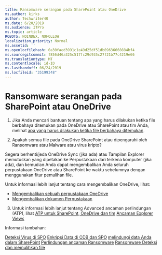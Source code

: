 ```yaml
---
title: Ransomware serangan pada SharePoint atau OneDrive
ms.author: kirks
author: Techwriter40
ms.date: 6/20/2019
ms.audience: ITPro
ms.topic: article
ROBOTS: NOINDEX, NOFOLLOW
localization_priority: Normal
ms.assetid: ''
ms.openlocfilehash: 0a30faed3991c1e49d25df51db09636660884bf4
ms.sourcegitcommit: f856d46a325c517fc29d935c27f21b77c4219e66
ms.translationtype: MT
ms.contentlocale: id-ID
ms.lasthandoff: 06/24/2019
ms.locfileid: "35199348"
---
```

# <a name="ransomware-attack-in-sharepoint-or-onedrive"></a>Ransomware serangan pada SharePoint atau OneDrive

1.  Jika Anda mencari bantuan tentang apa yang harus dilakukan ketika file berbahaya ditemukan pada OneDrive atau SharePoint atau tim Anda, melihat [apa yang harus dilakukan ketika file berbahaya ditemukan](https://support.office.com/en-ie/article/what-to-do-when-a-malicious-file-is-found-in-sharepoint-online-onedrive-or-microsoft-teams-01e902ad-a903-4e0f-b093-1e1ac0c37ad2).

2.  Apakah semua file pada OneDrive SharePoint atau dipengaruhi oleh Ransomware atau Malware atau virus kripto? 

Segera berhenti/jeda OneDrive Sync (jika ada) atau Tampilan Explorer memutuskan yang dipetakan ke Perpustakaan dari terkena komputer (jika ada), dan kemudian Anda dapat mengembalikan Anda seluruh perpustakaan OneDrive atau SharePoint ke waktu sebelumnya dengan menggunakan fitur pemulihan file. 

Untuk informasi lebih lanjut tentang cara mengembalikan OneDrive, lihat:

- [Mengembalikan sebuah perpustakaan OneDrive](https://support.office.com/article/restore-your-onedrive-fa231298-759d-41cf-bcd0-25ac53eb8a150)
- [Mengembalikan dokumen Perpustakaan](https://support.office.com/article/restore-a-document-library-317791c3-8bd0-4dfd-8254-3ca90883d39a?ui=en-US&rs=en-US&ad=US)

3. Untuk informasi lebih lanjut tentang Advanced ancaman perlindungan (ATP), lihat [ATP untuk SharePoint, OneDrive dan tim](https://docs.microsoft.com/en-us/office365/securitycompliance/atp-for-spo-odb-and-teams)
[Ancaman Explorer Views](https://docs.microsoft.com/en-us/office365/securitycompliance/threat-explorer-views)

Informasi tambahan:

[Deteksi Virus di SPO](https://docs.microsoft.com/en-us/office365/securitycompliance/virus-detection-in-spo)
[Enkripsi Data di ODB dan SPO](https://docs.microsoft.com/en-us/office365/securitycompliance/data-encryption-in-odb-and-spo)
[melindungi data Anda dalam SharePoint](https://docs.microsoft.com/en-us/sharepoint/safeguarding-your-data)
[Perlindungan ancaman Ransomware](https://docs.microsoft.com/en-us/windows/security/threat-protection/intelligence/ransomware-malware)
[Ransomware Deteksi dan memulihkan file](https://support.office.com/en-ie/article/Ransomware-detection-and-recovering-your-files-0d90ec50-6bfd-40f4-acc7-b8c12c73637f)